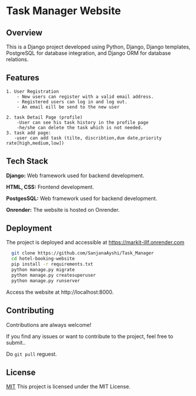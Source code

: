 
# Task Manager Website
## Overview

This is a Django project developed using Python, Django, Django templates, PostgreSQL for database integration, and Django ORM for database relations.





## Features

    1. User Registration
        - New users can register with a valid email address.
        - Registered users can log in and log out.
        - An email eill be send to the new user

    2. task Detail Page (profile)
        -User can see his task history in the profile page 
        -he/she can delete the task which is not needed.
    3. task add page:
       -user can add task (tilte, discribtion,due date,priority rate[high,medium,low])
 
## Tech Stack

**Django:** Web framework used for backend development.

**HTML, CSS:** Frontend development.

**PostgesSQL:** Web framework used for backend development.

**Onrender:** The website is hosted on Onrender.


## Deployment

The project is deployed and accessible at https://markit-illf.onrender.com

```bash
  git clone https://github.com/SanjanaAyshi/Task_Manager
  cd hotel-booking-website
  pip install -r requirements.txt
  python manage.py migrate
  python manage.py createsuperuser
  python manage.py runserver
```
Access the website at http://localhost:8000.


## Contributing

Contributions are always welcome!

If you find any issues or want to contribute to the project, feel free to submit..

Do `git pull` reguest.


## License

[MIT](https://choosealicense.com/licenses/mit/)
This project is licensed under the MIT License.

